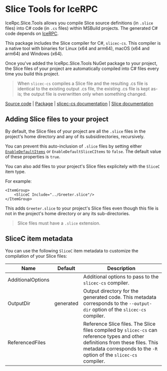 # Slice Tools for IceRPC

IceRpc.Slice.Tools allows you compile Slice source definitions (in `.slice` files) into C# code (in `.cs` files)
within MSBuild projects. The generated C# code depends on [IceRPC][icerpc].

This package includes the Slice compiler for C#, `slicec-cs`. This compiler is a native tool with binaries for
Linux (x64 and arm64), macOS (x64 and arm64) and Windows (x64).

Once you've added the IceRpc.Slice.Tools NuGet package to your project, the Slice files of your project are
automatically compiled into C# files every time you build this project.

> When `slicec-cs` compiles a Slice file and the resulting .cs file is identical to the existing output .cs file,
> the existing .cs file is kept as-is; the output file is overwritten only when something changed.

[Source code][source] | [Package][package] | [slicec-cs documentation][slicec-cs] | [Slice documentation][slice]

## Adding Slice files to your project

By default, the Slice files of your project are all the `.slice` files in the project's home directory and any of
its subsidirectories, recursively.

You can prevent this auto-inclusion of `.slice` files by setting either [`EnableDefaultItems`][default_items] or
`EnableDefaultSliceCItems` to `false`. The default value of these properties is `true`.

You can also add files to your project's Slice files explicitely with the `SliceC` item type. 

For example:
```
<ItemGroup>
    <SliceC Include="../Greeter.slice"/>
</ItemGroup>
```

This adds `Greeter.slice` to your project's Slice files even though this file is not in the project's home 
directory or any its sub-directories.

> Slice files must have a `.slice` extension.

## SliceC item metadata

You can use the following `SliceC` item metadata to customize the compilation of your Slice files:

| Name                 | Default     | Description                                                                                                                                                       |
| -------------------- | ----------- | ----------------------------------------------------------------------------------------------------------------------------------------------------------------- |
| AdditionalOptions    |          | Additional options to pass to the `slicec-cs` compiler.                                                                                                           |
| OutputDir            | generated   | Output directory for the generated code. This metadata corresponds to the `--output-dir` option of the `slicec-cs` compiler.                                        |
| ReferencedFiles      |           | Reference Slice files. The Slice files compiled by `slicec-cs` can reference types and other definitions from these files. This metadata corresponds to the `-R` option of the `slicec-cs` compiler. |

[default_items]: https://learn.microsoft.com/en-us/dotnet/core/project-sdk/msbuild-props#enabledefaultitems
[icerpc]: https://www.nuget.org/packages/IceRpc
[package]: https://www.nuget.org/packages/IceRpc.Slice.Tools
[slice]: https://docs.testing.zeroc.com/docs/slice
[slicec-cs]: TODO
[source]: https://github.com/icerpc/icerpc-csharp/tree/main/src/tools.IceRpc.Slice.Tools

